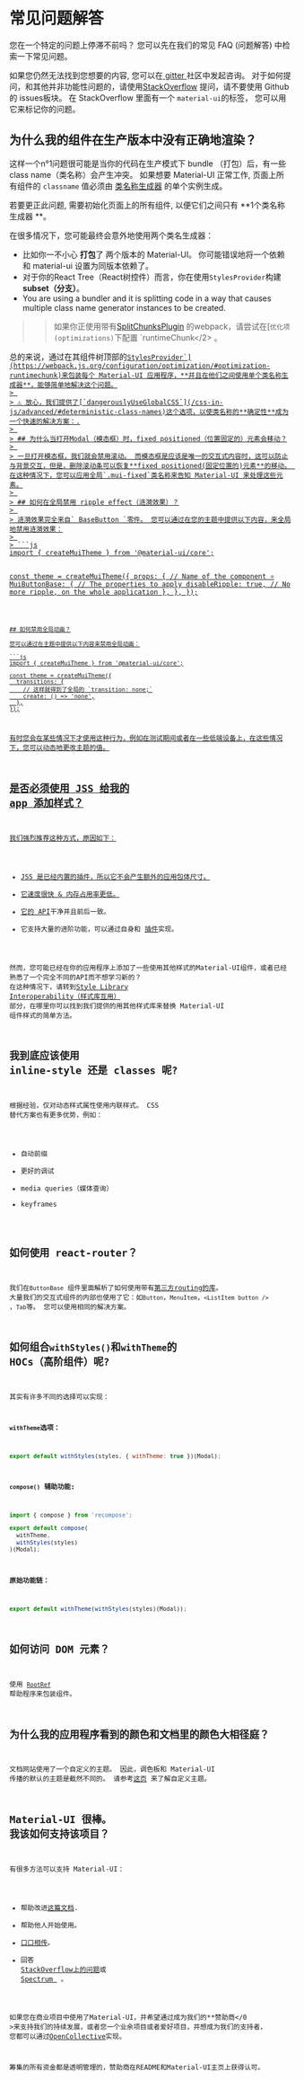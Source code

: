 # 常见问题解答

<p class="description">您在一个特定的问题上停滞不前吗？ 您可以先在我们的常见 FAQ (问题解答) 中检索一下常见问题。</p>

如果您仍然无法找到您想要的内容, 您可以在[ gitter ](https://gitter.im/mui-org/material-ui) 社区中发起咨询。 对于如何提问，和其他并非功能性问题的，请使用[StackOverflow](https://stackoverflow.com/questions/tagged/material-ui) 提问，请不要使用 Github 的 issues板块。 在 StackOverflow 里面有一个 ` material-ui `的标签， 您可以用它来标记你的问题。

## 为什么我的组件在生产版本中没有正确地渲染？

这样一个n°1问题很可能是当你的代码在生产模式下 bundle （打包）后，有一些class name（类名称）会产生冲突。 如果想要 Material-UI 正常工作, 页面上所有组件的 `classname` 值必须由 [类名称生成器](/css-in-js/advanced/#class-names) 的单个实例生成。

若要更正此问题, 需要初始化页面上的所有组件, 以便它们之间只有 **1个类名称生成器 **。

在很多情况下，您可能最终会意外地使用两个类名生成器：

- 比如你一不小心 **打包**了 两个版本的 Material-UI。 你可能错误地将一个依赖和 material-ui 设置为同版本依赖了。
- 对于你的React Tree（React树控件）而言，你在使用`StylesProvider`构建**subset（分支）**。
- You are using a bundler and it is splitting code in a way that causes multiple class name generator instances to be created.

> >如果你正使用带有[SplitChunksPlugin](https://webpack.js.org/plugins/split-chunks-plugin/) 的webpack，请尝试在[`优化项(optimizations)`下</code>配置 `runtimeChunk</2></a> 。</p>
</blockquote>

<p>总的来说，通过在其组件树顶部的<a href="/css-in-js/api/#stylesprovider"><code>StylesProvider`](https://webpack.js.org/configuration/optimization/#optimization-runtimechunk)来包装每个 Material-UI 应用程序，**并且在他们之间使用单个类名称生成器**，能够简单地解决这个问题。
> 
> ⚠️ 放心，我们提供了[`dangerouslyUseGlobalCSS`](/css-in-js/advanced/#deterministic-class-names)这个选项，以使类名称的**确定性**成为一个快速的解决方案：.
> 
> ## 为什么当打开Modal（模态框）时，fixed positioned（位置固定的）元素会移动？
> 
> 一旦打开模态框，我们就会禁用滚动。 而模态框是应该是唯一的交互式内容时，这可以防止与背景交互，但是，删除滚动条可以恢复**fixed positioned(固定位置的)元素**的移动。 在这种情况下，您可以应用全局`.mui-fixed`类名称来告知 Material-UI 来处理这些元素。
> 
> ## 如何在全局禁用 ripple effect（涟漪效果）？
> 
> 涟漪效果完全来自` BaseButton `零件。 您可以通过在您的主题中提供以下内容，来全局地禁用涟漪效果：
> 
> ```js
import { createMuiTheme } from '@material-ui/core';

const theme = createMuiTheme({
  props: {
    // Name of the component ⚛️
    MuiButtonBase: {
      // The properties to apply
      disableRipple: true, // No more ripple, on the whole application 
    },
  },
});
```

## 如何禁用全局动画？

您可以通过在主题中提供以下内容来禁用全局动画：

```js
import { createMuiTheme } from '@material-ui/core';

const theme = createMuiTheme({
  transitions: {
    // 这样就得到了全局的 `transition: none;`
    create: () => 'none',
  },
});
```

有时您会在某些情况下才使用这种行为，例如在测试期间或者在一些低端设备上，在这些情况下，您可以动态地更改主题的值。

## 是否必须使用 JSS 给我的 app 添加样式？

我们强烈推荐这种方式，原因如下：

- JSS 是已经内置的插件，所以它不会产生额外的应用包体尺寸。
- 它速度很快 & 内存占用率更低。
- 它的 [API](https://cssinjs.org/json-api/)干净并且前后一致。
- 它支持大量的进阶功能，可以通过自身和 [插件](https://cssinjs.org/plugins/)实现。

然而，您可能已经在你的应用程序上添加了一些使用其他样式的Material-UI组件，或者已经熟悉了一个完全不同的API而不想学习新的？ 在这种情况下，请转到[Style Library Interoperability（样式库互用）](/guides/interoperability/) 部分，在哪里你可以找到我们提供的用其他样式库来替换 Material-UI 组件样式的简单方法。

## 我到底应该使用 inline-style 还是 classes 呢?

根据经验，仅对动态样式属性使用内联样式。 CSS 替代方案也有更多优势，例如：

- 自动前缀
- 更好的调试
- media queries（媒体查询）
- keyframes

## 如何使用 react-router？

我们在`ButtonBase` 组件里面解析了如何使用带有[第三方routing的库](/demos/buttons/#third-party-routing-library)。 大量我们的交互式组件的内部也使用了它：如`Button`，`MenuItem`，`<ListItem button />` ，`Tab`等。 您可以使用相同的解决方案。

## 如何组合`withStyles()`和`withTheme`的 HOCs（高阶组件）呢?

其实有许多不同的选择可以实现：

**`withTheme`选项：**

```js
export default withStyles(styles, { withTheme: true })(Modal);
```

**`compose()` 辅助功能:**

```js
import { compose } from 'recompose';

export default compose(
  withTheme,
  withStyles(styles)
)(Modal);
```

**原始功能链：**

```js
export default withTheme(withStyles(styles)(Modal));
```

## 如何访问 DOM 元素？

使用 [`RootRef`](/api/root-ref/) 帮助程序来包装组件。

## 为什么我的应用程序看到的颜色和文档里的颜色大相径庭？

文档网站使用了一个自定义的主题。 因此，调色板和 Material-UI 传播的默认的主题是截然不同的。 请参考[这页](/customization/themes/) 来了解自定义主题。

## Material-UI 很棒。 我该如何支持该项目？

有很多方法可以支持 Material-UI：

- 帮助改进[这篇文档](https://github.com/mui-org/material-ui/tree/next/docs).
- 帮助他人开始使用。
- [口口相传](https://twitter.com/MaterialUI)。
- 回答[ StackOverflow上的问题](https://stackoverflow.com/questions/tagged/material-ui)或[ Spectrum ](https://spectrum.chat/material-ui) 。

如果您在商业项目中使用了Material-UI，并希望通过成为我们的**赞助商</0 >来支持我们的持续发展，或者您一个业余项目或者爱好项目，并想成为我们的支持者， 您都可以通过[OpenCollective](https://opencollective.com/material-ui)实现。</p> 

筹集的所有资金都是透明管理的，赞助商在README和Material-UI主页上获得认可。
